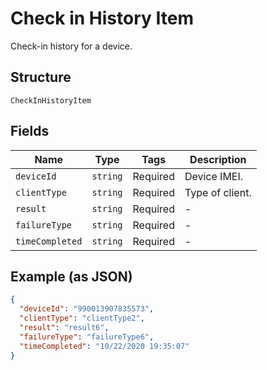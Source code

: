 
# Check in History Item

Check-in history for a device.

## Structure

`CheckInHistoryItem`

## Fields

| Name | Type | Tags | Description |
|  --- | --- | --- | --- |
| `deviceId` | `string` | Required | Device IMEI. |
| `clientType` | `string` | Required | Type of client. |
| `result` | `string` | Required | - |
| `failureType` | `string` | Required | - |
| `timeCompleted` | `string` | Required | - |

## Example (as JSON)

```json
{
  "deviceId": "990013907835573",
  "clientType": "clientType2",
  "result": "result6",
  "failureType": "failureType6",
  "timeCompleted": "10/22/2020 19:35:07"
}
```

